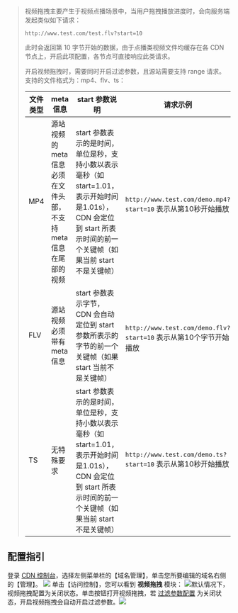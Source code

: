 >  视频拖拽主要产生于视频点播场景中，当用户拖拽播放进度时，会向服务端发起类似如下请求： 
>
>  ```http://www.test.com/test.flv?start=10```
>
>  此时会返回第 10 字节开始的数据，由于点播类视频文件均缓存在各 CDN 节点上，开启此项配置，各节点可直接响应此类请求。
>
>  开启视频拖拽时，需要同时开启过滤参数，且源站需要支持 range 请求。支持的文件格式为：mp4、flv、ts：
>
>  | 文件类型 | meta信息                                 | start 参数说明                               | 请求示例                                     |
>  | ---- | -------------------------------------- | ---------------------------------------- | ---------------------------------------- |
>  | MP4  | 源站视频的 meta 信息必须在文件头部，不支持 meta 信息在尾部的视频 | start 参数表示的是时间，单位是秒，支持小数以表示毫秒（如 start=1.01，表示开始时间是1.01s），CDN 会定位到 start 所表示时间的前一个关键帧（如果当前 start 不是关键帧） | ``` http://www.test.com/demo.mp4?start=10```  表示从第10秒开始播放 |
>  | FLV  | 源站视频必须带有 meta 信息                       | start 参数表示字节，CDN 会自动定位到 start 参数所表示的字节的前一个关键帧（如果 start 当前不是关键帧） | ``` http://www.test.com/demo.flv?start=10```  表示从第10个字节开始播放 |
>  | TS   | 无特殊要求                                  | start 参数表示的是时间，单位是秒，支持小数以表示毫秒（如 start=1.01，表示开始时间是1.01s），CDN 会定位到 start 所表示时间的前一个关键帧（如果当前 start 不是关键帧） | ```http://www.test.com/demo.ts?start=10``` 表示从第10秒开始播放 |

## 配置指引

登录 [CDN 控制台](http://console.tce.fsphere.cn/cdn)，选择左侧菜单栏的【域名管理】，单击您所要编辑的域名右侧的【管理】。
![](http://imgcache.tce.fsphere.cn/image/mc.qcloudimg.com/static/img/1f2cb594cd614b62b589cb20a20ed362/basic-config-1.png)
单击【访问控制】，您可以看到 **视频拖拽** 模块：
![](http://imgcache.tce.fsphere.cn/image/mc.qcloudimg.com/static/img/161151de424dddc0eea2b3c209599253/vedio-move-1.png)默认情况下，视频拖拽配置为关闭状态。单击按钮打开视频拖拽，若 [过滤参数配置](http://tce.fsphere.cn/document/product/228/6291) 为关闭状态，开启视频拖拽会自动开启过滤参数。![](http://imgcache.tce.fsphere.cn/image/mc.qcloudimg.com/static/img/cb0c82f941af127967340f9f0f17b1ca/vedio-move-2.png)
